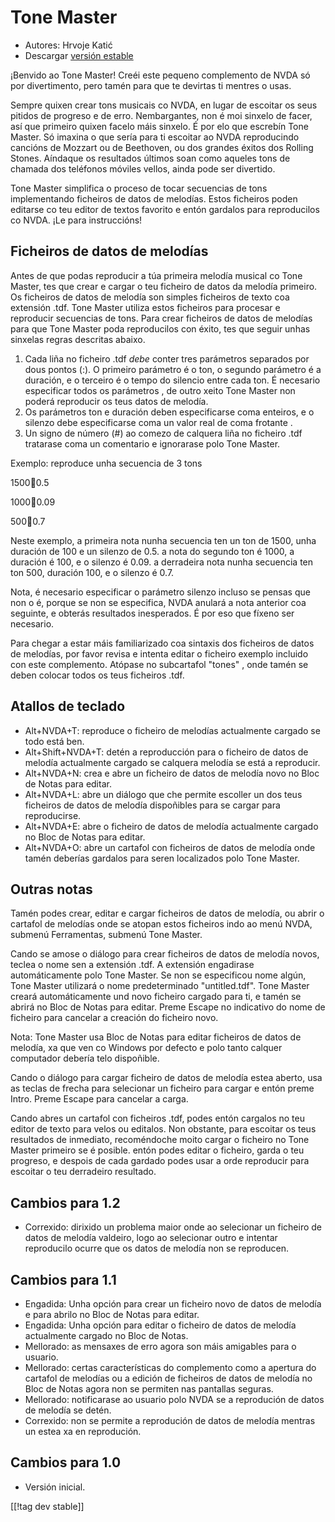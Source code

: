 # Tone Master #

* Autores: Hrvoje Katić
* Descargar [versión estable][1]

¡Benvido ao Tone Master! Creéi este pequeno complemento de NVDA só por
divertimento, pero tamén para que te devirtas ti mentres o usas.

Sempre quixen crear tons musicais co NVDA, en lugar de escoitar os seus
pitidos de progreso e de erro. Nembargantes, non é moi sinxelo de facer, así
que primeiro quixen facelo máis sinxelo. É por elo que escrebín Tone
Master. Só imaxina o que sería para ti escoitar ao NVDA reproducindo
cancións de Mozzart ou de Beethoven, ou dos grandes éxitos dos Rolling
Stones. Aíndaque os resultados últimos soan como aqueles tons de chamada dos
teléfonos móviles vellos, ainda pode ser divertido.

Tone Master simplifica o proceso de tocar secuencias de tons implementando
ficheiros de datos de melodías. Estos ficheiros poden editarse co teu editor
de textos favorito e entón gardalos para reproducilos co NVDA. ¡Le para
instruccións!

## Ficheiros de datos de melodías

Antes de que podas reproducir a túa primeira melodía musical co Tone Master,
tes que crear e cargar o teu ficheiro de datos da melodía primeiro. Os
ficheiros de datos de melodía son simples ficheiros de texto coa extensión
.tdf. Tone Master utiliza estos ficheiros para procesar e reproducir
secuencias de tons. Para crear ficheiros de datos de melodías para que Tone
Master poda reproducilos con éxito, tes que seguir unhas sinxelas regras
descritas abaixo.

1. Cada liña no ficheiro .tdf *debe* conter  tres parámetros separados por
   dous pontos (:). O primeiro parámetro é o ton, o segundo parámetro é a
   duración, e o terceiro é o tempo do silencio entre cada ton. É necesario
   especificar todos os parámetros , de outro xeito Tone Master non poderá
   reproducir os teus datos de melodía.
2. Os parámetros ton e duración  deben especificarse coma enteiros, e o
   silenzo debe especificarse coma un valor real de coma frotante .
3. Un signo de número (#) ao comezo de calquera liña no ficheiro .tdf
   tratarase coma un comentario e ignorarase polo Tone Master.

Exemplo: reproduce unha secuencia de 3 tons

1500:100:0.5

1000:100:0.09

500:100:0.7

Neste exemplo, a primeira nota nunha secuencia ten un ton de 1500, unha
duración de 100 e un silenzo de 0.5. a nota do segundo ton é 1000, a
duración é 100, e o silenzo é 0.09. a derradeira nota nunha secuencia ten
ton 500, duración 100, e o silenzo é 0.7.

Nota, é necesario especificar o parámetro silenzo incluso se pensas que non
o é, porque se non se especifica, NVDA anulará a nota anterior coa seguinte,
e obterás resultados inesperados. É por eso que fíxeno ser necesario.

Para chegar a estar máis familiarizado coa sintaxis dos ficheiros de datos
de melodías, por favor revisa e intenta editar o ficheiro exemplo incluido
con este complemento. Atópase no subcartafol "tones" , onde tamén se deben
colocar todos os teus ficheiros .tdf.

## Atallos de teclado

* Alt+NVDA+T: reproduce o ficheiro de melodías actualmente cargado se todo
  está ben.
* Alt+Shift+NVDA+T: detén a reproducción para o ficheiro de datos de melodía
  actualmente cargado se calquera melodía se está a reproducir.
* Alt+NVDA+N: crea e abre un ficheiro de datos de melodía novo no Bloc de
  Notas para editar.
* Alt+NVDA+L: abre un diálogo que che permite escoller un dos teus ficheiros
  de datos de melodía dispoñibles para se cargar para reproducirse.
* Alt+NVDA+E: abre o ficheiro de datos de melodía actualmente cargado no
  Bloc de Notas para editar.
* Alt+NVDA+O: abre un cartafol con ficheiros de datos de melodía onde tamén
  deberías gardalos para seren localizados polo Tone Master.

## Outras notas

Tamén podes crear, editar e cargar ficheiros de datos de melodía, ou abrir o
cartafol de melodías onde se atopan estos ficheiros indo ao menú NVDA,
submenú Ferramentas, submenú Tone Master.

Cando se amose o diálogo para crear ficheiros de datos de melodía novos,
teclea o nome sen a extensión .tdf. A extensión engadirase automáticamente
polo Tone Master. Se non se especificou nome algún, Tone Master utilizará o
nome predeterminado "untitled.tdf". Tone Master creará automáticamente und
novo ficheiro cargado para ti, e tamén se abrirá no Bloc de Notas para
editar. Preme Escape no indicativo do nome de ficheiro para cancelar a
creación do ficheiro novo.

Nota: Tone Master usa Bloc de Notas para editar ficheiros de datos de
melodía, xa que ven co Windows por defecto e polo tanto calquer computador
debería telo dispoñible.

Cando o diálogo para cargar ficheiro de datos de melodía estea aberto, usa
as teclas de frecha para selecionar un ficheiro para cargar e entón preme
Intro. Preme Escape para cancelar a carga.

Cando abres un cartafol con ficheiros .tdf, podes entón cargalos no teu
editor de texto para velos ou editalos. Non obstante, para escoitar os teus
resultados de inmediato, recoméndoche moito cargar o ficheiro no Tone Master
primeiro se é posible. entón podes editar o ficheiro, garda o teu progreso,
e despois de cada gardado podes usar a orde reproducir para escoitar o teu
derradeiro resultado.

## Cambios para 1.2

* Correxido: dirixido un problema maior onde ao selecionar un ficheiro de
  datos de melodía valdeiro, logo ao selecionar outro e intentar reproducilo
  ocurre que os datos de melodía non se reproducen.

## Cambios para 1.1

* Engadida: Unha opción para crear un ficheiro novo de datos de melodía e
  para abrilo no Bloc de Notas para editar.
* Engadida: Unha opción para editar o ficheiro de datos de melodía
  actualmente cargado no Bloc de Notas.
* Mellorado: as mensaxes de erro agora son máis amigables para o usuario.
* Mellorado: certas características do complemento como a apertura do
  cartafol de melodías ou a edición de ficheiros de datos de melodía no Bloc
  de Notas agora non se permiten nas pantallas seguras.
* Mellorado: notificarase ao usuario polo NVDA se a reprodución de datos de
  melodía se detén.
* Correxido: non se permite a reprodución de datos de melodía mentras un
  estea xa en reprodución.

## Cambios para 1.0

* Versión inicial.

[[!tag dev stable]]

[1]: http://addons.nvda-project.org/files/get.php?file=tmast
